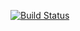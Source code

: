 [![Build Status](https://travis-ci.org/political-memory/import-parltrack-representatives.svg?branch=master)](https://travis-ci.org/political-memory/import-parltrack-representatives)
